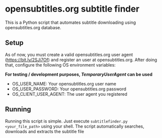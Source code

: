 # opensubtitles.org subtitle finder

This is a Python script that automates subtitle downloading using opensubtitles.org database.

## Setup

As of now, you must create a valid opensubtitles.org user agent (https://bit.ly/2SJi7Of) and register an user at opensubtitles.org. After doing that, configure the following OS environment variables:

**For testing / development purposes, *TemporaryUserAgent* can be used**

* OS_USER_NAME: Your opensubtitles.org user name
* OS_USER_PASSWORD: Your opensubtitles.org password
* OS_CLIENT_USER_AGENT: The user agent you registered

## Running

Running this script is simple. Just execute `subtitlefinder.py <your_file_path>` using your shell. The script automatically searches, downloads and extracts the subtitle file
